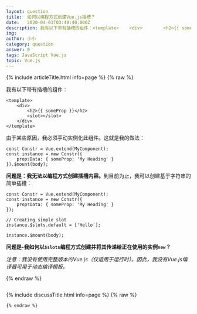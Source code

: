```yaml
---
layout: question
title:  如何以编程方式创建Vue.js插槽？
date:   2020-04-03T03:49:40.000Z
description: 我有以下带有插槽的组件：<template>    <div>        <h2>{{ someProp }}</h2>        <s...
img: 
author: 小小
category: question
answer: 0
tags: JavaScript Vue.js
topic: Vue.js
---
```

<div class="article-root">
  <div class="article">
    {% include articleTitle.html info=page %}
    {% raw %}
    <div class="article-content"><p><font style="vertical-align: inherit;"><font style="vertical-align: inherit;">我有以下带有插槽的组件：</font></font></p>

<pre><code>&lt;template&gt;<font></font>
    &lt;div&gt;<font></font>
        &lt;h2&gt;{{ someProp }}&lt;/h2&gt;<font></font>
        &lt;slot&gt;&lt;/slot&gt;<font></font>
    &lt;/div&gt;<font></font>
&lt;/template&gt;<font></font>
</code></pre>

<p><font style="vertical-align: inherit;"><font style="vertical-align: inherit;">由于某些原因，我必须手动实例化此组件。</font><font style="vertical-align: inherit;">这就是我的做法：</font></font></p>

<pre><code>const Constr = Vue.extend(MyComponent);<font></font>
const instance = new Constr({<font></font>
    propsData: { someProp: 'My Heading' }<font></font>
}).$mount(body);<font></font>
</code></pre>

<p><strong><font style="vertical-align: inherit;"><font style="vertical-align: inherit;">问题是：我无法以编程方式创建插槽内容。</font></font></strong><font style="vertical-align: inherit;"><font style="vertical-align: inherit;">到目前为止，我可以创建基于字符串的简单插槽：</font></font></p>

<pre><code>const Constr = Vue.extend(MyComponent);<font></font>
const instance = new Constr({<font></font>
    propsData: { someProp: 'My Heading' }<font></font>
});<font></font>
<font></font>
// Creating simple slot<font></font>
instance.$slots.default = ['Hello'];<font></font>
<font></font>
instance.$mount(body);<font></font>
</code></pre>

<p><strong><font style="vertical-align: inherit;"><font style="vertical-align: inherit;">问题是-我如何以</font></font><code>$slots</code><font style="vertical-align: inherit;"><font style="vertical-align: inherit;">编程方式</font><font style="vertical-align: inherit;">创建</font><font style="vertical-align: inherit;">并将其传递给正在使用的实例</font></font><code>new</code><font style="vertical-align: inherit;"><font style="vertical-align: inherit;">？</font></font></strong></p>

<p><em><font style="vertical-align: inherit;"><font style="vertical-align: inherit;">注意：我没有使用完整版本的Vue.js（仅适用于运行时）。</font><font style="vertical-align: inherit;">因此，我没有Vue.js编译器可用于动态编译模板。</font></font></em></p></div>
    {% endraw %}
  </div>
  <p style="height: 0;width:0;overflow: hidden;"> 第3992篇《如何以编程方式创建Vue.js插槽？》来自Winter(https://github.com/aiyld/aiyld.github.io)的站点</p>
  <div class="discuss-wrapper">
    {% include discussTitle.html info=page %}
    {% raw %}
    
    {% endraw %}
  </div>
<div>
